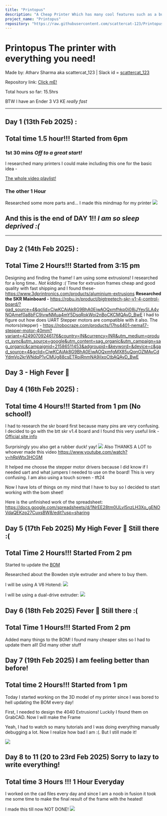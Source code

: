 ```yaml
---
title: "Printopus"
description: "A Cheap Printer Which has many cool features such as a built-in how much filament left sensor, custom lighting in the extruder itself, and Video games in the screen itself!"
project_name: "Printopus"
repository: "https://raw.githubusercontent.com/scattercat-123/Printopus/refs/heads/main/Printopus-Journey.md"
---
```

# Printopus The printer with everything you need!
Made by: Atharv Sharma aka scattercat_123 | Slack id = [scattercat_123](https://hackclub.slack.com/team/U08372M7D25)

Repository link: [Click mE!](https://github.com/scattercat-123/Printopus)

Total hours so far: 15.5hrs

BTW I have an Ender 3 V3 KE <i>really fast</i>

<hr>

## Day 1 (13th Feb 2025) :
## Total time 1.5 hour!!! Started from 6pm
### 1st 30 mins <i>Off to a great start!</i>
I researched many printers I could make including this one for the basic idea - 

[The whole video playlist!](https://www.youtube.com/playlist?list=PLyYZUiBHD1QjaYx7eCEW8zXvsgwEbAykY)

### The other 1 Hour
Researched some more parts and...
I made this mindmap for my printer <img src="https://cdn.hack.pet/slackcdn/edb8cf33ad4d4399f83603ccd04398b3.png">

## And this is the end of DAY 1!! <i>I am so sleep deprived :( </i>

<hr>

## Day 2 (14th Feb 2025) :
## Total Time 2 Hours!!! Started from 3:15 pm

Designing and finding the frame! I am using some extrusions!
I researched for a long time.. <i>Not kidding :(</i> Time for extrusion frames cheap and good quality with fast shipping and I found these-
https://www.3dprintronics.com/products/aluminium-extrusions
<b>Researched the SKR Mainboard -</b> 
https://robu.in/product/bigtreetech-skr-v1-4-control-board/?gad_source=4&gclid=CjwKCAiAk8G9BhA0EiwAOQxmfhkp0i08jJYeySLA4vNOAmef0a8bFC9ivwNMua4mY5DsqRokWoi2nBoCKCMQAvD_BwE
I had to figure out how does UART Stepper motors are compatible with it also.
The motors(stepper) - 
https://robocraze.com/products/17hs4401-nema17-stepper-motor-40mm?variant=42490709246176&country=IN&currency=INR&utm_medium=product_sync&utm_source=google&utm_content=sag_organic&utm_campaign=sag_organic&campaignid=21586511453&adgroupid=&keyword=&device=c&gad_source=4&gclid=CjwKCAiAk8G9BhA0EiwAOQxmfgMX85uQqnOZMAvCdYdmVo2krWNdqP1vCMUg88csETRoiRnmNA9iIxoCtbAQAvD_BwE

## Day 3 - High Fever 🤒

## Day 4 (16th Feb 2025) :
## Total time 4 Hours!!! Started from 1 pm (No school!)

I had to research the skr board first because many pins are very confusing. I decided to go with the btt skr v1.4 board and I found this very useful link - 
[Official site info](https://biqu.equipment/products/bigtreetech-skr-v1-4-skr-v1-4-turbo-control-board-tmc2209-tmc2208-eeprom-v1-0-exp-mot-v1-0-3d-printer-parts-for-ender-3?_pos=1&_sid=a4a30553b&_ss=r&variant=31898702970978)

Surprisingly you also get a rubber duck! yay!
<img src="https://cdn.hack.pet/slackcdn/e3cbb84e79686741e227042714625f6e.png">
Also THANKS A LOT to whoever made this video
https://www.youtube.com/watch?v=hRpWtx3HCGM

It helped me choose the stepper motor drivers because I did know if I needed uart and what jumpers I needed to use on the board! This is very confusing.
I am also using a touch screen - tft24

Now I have lots of things on my mind that I have to buy so I decided to start working with the bom sheet!

Here is the unfinished work of the spreadsheet:
https://docs.google.com/spreadsheets/d/1NrEE28tm0ULvl5nzLH3Xo_gENOVdaQEKzp27CuxsBW8/edit?usp=sharing

## Day 5 (17th Feb 2025) My High Fever 🤒 Still there :(
## Total Time 2 Hours!!! Started From 2 pm
Started to update the [BOM](https://docs.google.com/spreadsheets/d/1NrEE28tm0ULvl5nzLH3Xo_gENOVdaQEKzp27CuxsBW8/edit?usp=sharing)

Researched about the Bowden style extruder and where to buy them.

I will be using A V6 Hotend:
<img src="https://cdn.hackclubber.dev/slackcdn/1023987ac4cff64e71d44decd86fb337.png">

I will be using a dual-drive extruder:
<img src="https://cdn.hackclubber.dev/slackcdn/80d352ae4fa6673a5d50bccc315c9b15.png">

## Day 6 (18th Feb 2025) Fever 🤒 Still there :(
## Total Time 1 Hours!!! Started From 2 pm

Added many things to the BOM! I found many cheaper sites so I had to update them all!
Did many other stuff

## Day 7 (19th Feb 2025) I am feeling better than before!
## Total time 2 Hours!!! Started from 1 pm

Today I started working on the 3D model of my printer since I was bored to hell updating the BOM every day!

First, I needed to design the 4040 Extrusions! Luckily I found them on GrabCAD. Now I will make the Frame

Yeah, I had to watch so many tutorials and I was doing everything manually debugging a lot. Now I realize how bad I am :(. But I still made it!

<img src="https://cdn.hack.pet/slackcdn/95f72af7ebec8d8711e66eded6e18ea1.png">

## Day 8 to 11 (20 to 23rd Feb 2025) Sorry to lazy to write everything!
## Total time 3 Hours !!! 1 Hour Everyday

I worked on the cad files every day and since I am a noob in fusion it took me some time to make the final result of the frame with the heated!

I made this till now NOT DONE!
<img src="https://cloud-4e63ja77b-hack-club-bot.vercel.app/0image.png">
